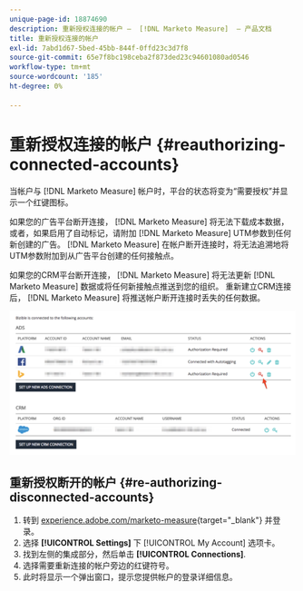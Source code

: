 ```yaml
---
unique-page-id: 18874690
description: 重新授权连接的帐户 —  [!DNL Marketo Measure]  — 产品文档
title: 重新授权连接的帐户
exl-id: 7abd1d67-5bed-45bb-844f-0ffd23c3d7f8
source-git-commit: 65e7f8bc198ceba2f873ded23c94601080ad0546
workflow-type: tm+mt
source-wordcount: '185'
ht-degree: 0%

---
```


# 重新授权连接的帐户 {#reauthorizing-connected-accounts}

当帐户与 [!DNL Marketo Measure] 帐户时，平台的状态将变为“需要授权”并显示一个红键图标。

如果您的广告平台断开连接， [!DNL Marketo Measure] 将无法下载成本数据，或者，如果启用了自动标记，请附加 [!DNL Marketo Measure] UTM参数到任何新创建的广告。 [!DNL Marketo Measure] 在帐户断开连接时，将无法追溯地将UTM参数附加到从广告平台创建的任何接触点。

如果您的CRM平台断开连接， [!DNL Marketo Measure] 将无法更新 [!DNL Marketo Measure] 数据或将任何新接触点推送到您的组织。 重新建立CRM连接后， [!DNL Marketo Measure] 将推送帐户断开连接时丢失的任何数据。

![](assets/1-1.png)

## 重新授权断开的帐户 {#re-authorizing-disconnected-accounts}

1. 转到 [experience.adobe.com/marketo-measure](https://experience.adobe.com/marketo-measure){target="_blank"} 并登录。
1. 选择 **[!UICONTROL Settings]** 下 [!UICONTROL My Account] 选项卡。
1. 找到左侧的集成部分，然后单击 **[!UICONTROL Connections]**.
1. 选择需要重新连接的帐户旁边的红键符号。
1. 此时将显示一个弹出窗口，提示您提供帐户的登录详细信息。
